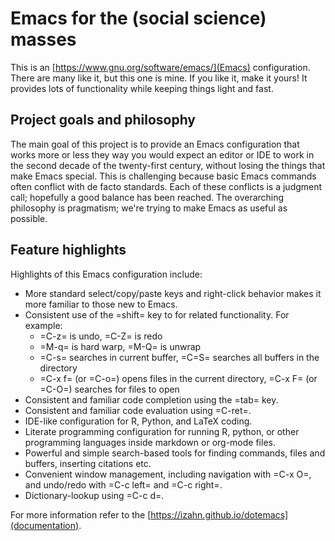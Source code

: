 Emacs for the (social science) masses
=====================================

This is an [https://www.gnu.org/software/emacs/](Emacs) configuration. There are many like it, but this one is mine. If you like it, make it yours! It provides lots of functionality while keeping things light and fast.

Project goals and philosophy
----------------------------

The main goal of this project is to provide an Emacs configuration that works more or less they way you would expect an editor or IDE to work in the second decade of the twenty-first century, without losing the things that make Emacs special. This is challenging because basic Emacs commands often conflict with de facto standards. Each of these conflicts is a judgment call; hopefully a good balance has been reached. The overarching philosophy is pragmatism; we're trying to make Emacs as useful as possible.

Feature highlights
------------------

Highlights of this Emacs configuration include:
- More standard select/copy/paste keys and right-click behavior makes it more familiar to those new to Emacs.
- Consistent use of the =shift= key to for related functionality. For example:
  - =C-z= is undo, =C-Z= is redo
  - =M-q= is hard warp, =M-Q= is unwrap
  - =C-s= searches in current buffer, =C=S= searches all buffers in the directory
  - =C-x f= (or =C-o=) opens files in the current directory, =C-x F= (or =C-O=) searches for files to open
- Consistent and familiar code completion using the =tab= key.
- Consistent and familiar code evaluation using =C-ret=.
- IDE-like configuration for R, Python, and LaTeX coding.
- Literate programming configuration for running R, python, or other programming languages inside markdown or org-mode files.
- Powerful and simple search-based tools for finding commands, files and buffers, inserting citations etc.
- Convenient window management, including navigation with =C-x O=, and undo/redo with =C-c left= and =C-c right=.
- Dictionary-lookup using =C-c d=.

For more information refer to the [https://izahn.github.io/dotemacs](documentation).
